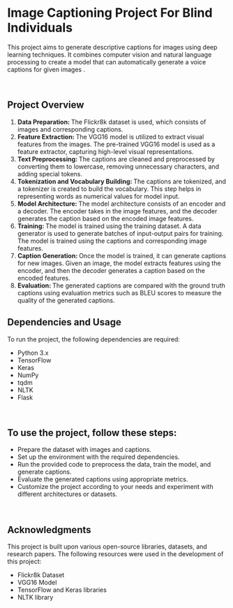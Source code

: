<h1>Image Captioning Project For Blind Individuals</h1>
<p>This project aims to generate descriptive captions for images using deep learning techniques. It combines computer vision and natural language processing to create a model that can automatically generate a voice captions for given images .</p>
<br>
<h2>Project Overview</h2>
<ol>
    <li><b>Data Preparation: </b>The Flickr8k dataset is used, which consists of images and corresponding captions.</li>
    <li><b>Feature Extraction: </b>The VGG16 model is utilized to extract visual features from the images. The pre-trained VGG16 model is used as a feature extractor, capturing high-level visual representations.</li>
    <li><b>Text Preprocessing: </b>The captions are cleaned and preprocessed by converting them to lowercase, removing unnecessary characters, and adding special tokens.</li>
    <li><b>Tokenization and Vocabulary Building: </b>The captions are tokenized, and a tokenizer is created to build the vocabulary. This step helps in representing words as numerical values for model input.</li>
    <li><b>Model Architecture: </b> The model architecture consists of an encoder and a decoder. The encoder takes in the image features, and the decoder generates the caption based on the encoded image features.</li>
    <li><b>Training: </b> The model is trained using the training dataset. A data generator is used to generate batches of input-output pairs for training. The model is trained using the captions and corresponding image features.</li>
    <li><b>Caption Generation: </b> Once the model is trained, it can generate captions for new images. Given an image, the model extracts features using the encoder, and then the decoder generates a caption based on the encoded features.</li>
    <li><b>Evaluation: </b>The generated captions are compared with the ground truth captions using evaluation metrics such as BLEU scores to measure the quality of the generated captions.</li>
</ol>
<h2>Dependencies and Usage</h2>
<p>To run the project, the following dependencies are required:</p>
<ul>
    <li>Python 3.x</li>
    <li>TensorFlow</li>
    <li>Keras</li>
    <li>NumPy</li>
    <li>tqdm</li>
    <li>NLTK</li>
    <li>Flask</li>
</ul>

<br>
<h2>To use the project, follow these steps:</h2>
<ul>
    <li>Prepare the dataset with images and captions.</li>
    <li>Set up the environment with the required dependencies.</li>
    <li>Run the provided code to preprocess the data, train the model, and generate captions.</li>
    <li>Evaluate the generated captions using appropriate metrics.</li>
    <li>Customize the project according to your needs and experiment with different architectures or datasets.</li>
    
</ul>

<br>
<h2>Acknowledgments</h2>
<p>This project is built upon various open-source libraries, datasets, and research papers. The following resources were used in the development of this project:</p>
<ul>
    <li>Flickr8k Dataset</li>
    <li>VGG16 Model</li>
    <li>TensorFlow and Keras libraries</li>
    <li>NLTK library</li>
</ul>
